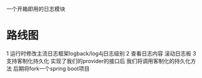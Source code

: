 一个开箱即用的日志模块
# 路线图
1 运行时修改主流日志框架logback/log4j日志级别
2 查看日志内容 滚动日志板
3 支持客制化持久化 实现了我们的provider的接口后 我们将调用客制化的持久化方法
后期将fork一个spring boot项目
